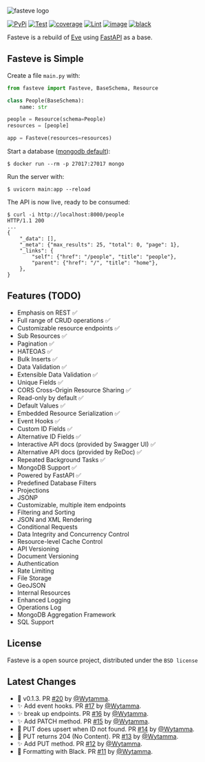 ![fasteve logo](https://i.ibb.co/Czrk2L9/fasteve-logo.png)

[![PyPi](https://img.shields.io/pypi/v/fasteve.svg)](https://pypi.org/project/fasteve/)
[![Test](https://github.com/Wytamma/fasteve/workflows/Test/badge.svg)](https://github.com/Wytamma/fasteve/actions?query=workflow%3ATest)
[![coverage](https://codecov.io/gh/Wytamma/fasteve/branch/master/graph/badge.svg)](https://codecov.io/gh/Wytamma/fasteve)
[![Lint](https://github.com/Wytamma/fasteve/workflows/Lint/badge.svg)](https://github.com/Wytamma/fasteve/actions?query=workflow%3ALint)
[![image](https://img.shields.io/github/license/wytamma/fasteve.svg)](https://img.shields.io/github/license/wytamma/fasteve)
[![black](https://img.shields.io/badge/code%20style-black-000000.svg)](https://img.shields.io/badge/code%20style-black-000000.svg)

Fasteve is a rebuild of [Eve](https://github.com/pyeve/eve) using [FastAPI](https://github.com/tiangolo/fastapi) as a base.

Fasteve is Simple
-------------

Create a file `main.py` with:
```python
from fasteve import Fasteve, BaseSchema, Resource

class People(BaseSchema):
    name: str

people = Resource(schema=People)
resources = [people]

app = Fasteve(resources=resources)
```

Start a database ([mongodb default](https://hub.docker.com/_/mongo)):
```console
$ docker run --rm -p 27017:27017 mongo
```

Run the server with:
```console
$ uvicorn main:app --reload
```

The API is now live, ready to be consumed:

```console
$ curl -i http://localhost:8000/people
HTTP/1.1 200
...
{
    "_data": [],
    "_meta": {"max_results": 25, "total": 0, "page": 1},
    "_links": {
        "self": {"href": "/people", "title": "people"},
        "parent": {"href": "/", "title": "home"},
    },
}
```

Features (TODO)
---------------
* Emphasis on REST ✅
* Full range of CRUD operations ✅
* Customizable resource endpoints ✅
* Sub Resources ✅
* Pagination ✅
* HATEOAS ✅
* Bulk Inserts ✅
* Data Validation ✅
* Extensible Data Validation ✅
* Unique Fields ✅
* CORS Cross-Origin Resource Sharing ✅
* Read-only by default ✅
* Default Values ✅
* Embedded Resource Serialization ✅
* Event Hooks ✅
* Custom ID Fields ✅
* Alternative ID Fields ✅
* Interactive API docs (provided by Swagger UI) ✅
* Alternative API docs (provided by ReDoc) ✅
* Repeated Background Tasks ✅
* MongoDB Support ✅
* Powered by FastAPI ✅
* Predefined Database Filters
* Projections
* JSONP
* Customizable, multiple item endpoints
* Filtering and Sorting
* JSON and XML Rendering
* Conditional Requests
* Data Integrity and Concurrency Control
* Resource-level Cache Control
* API Versioning
* Document Versioning
* Authentication
* Rate Limiting
* File Storage
* GeoJSON
* Internal Resources
* Enhanced Logging
* Operations Log
* MongoDB Aggregation Framework
* SQL Support

License
-------
Fasteve is a open source project,
distributed under the `BSD license`


Latest Changes
-

* :tada: v0.1.3. PR [#20](https://github.com/Wytamma/fasteve/pull/20) by [@Wytamma](https://github.com/Wytamma).
* :sparkles: Add event hooks. PR [#17](https://github.com/Wytamma/fasteve/pull/17) by [@Wytamma](https://github.com/Wytamma).
* :sparkles: break up endpoints. PR [#16](https://github.com/Wytamma/fasteve/pull/16) by [@Wytamma](https://github.com/Wytamma).
* :sparkles: Add PATCH method. PR [#15](https://github.com/Wytamma/fasteve/pull/15) by [@Wytamma](https://github.com/Wytamma).
* :bug: PUT does upsert when ID not found. PR [#14](https://github.com/Wytamma/fasteve/pull/14) by [@Wytamma](https://github.com/Wytamma).
* :art: PUT returns 204 (No Content). PR [#13](https://github.com/Wytamma/fasteve/pull/13) by [@Wytamma](https://github.com/Wytamma).
* :sparkles: Add PUT method. PR [#12](https://github.com/Wytamma/fasteve/pull/12) by [@Wytamma](https://github.com/Wytamma).
* :art: Formatting with Black. PR [#11](https://github.com/Wytamma/fasteve/pull/11) by [@Wytamma](https://github.com/Wytamma).
